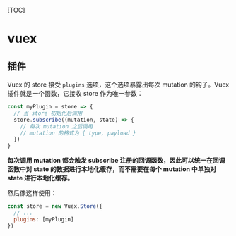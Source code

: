 [TOC]

# vuex

## 插件

Vuex 的 store 接受 `plugins` 选项，这个选项暴露出每次 mutation 的钩子。Vuex 插件就是一个函数，它接收 store 作为唯一参数：

```js
const myPlugin = store => {
  // 当 store 初始化后调用
  store.subscribe((mutation, state) => {
    // 每次 mutation 之后调用
    // mutation 的格式为 { type, payload }
  })
}
```

**每次调用 mutation 都会触发 subscribe 注册的回调函数，因此可以统一在回调函数中对 state 的数据进行本地化缓存，而不需要在每个 mutation 中单独对 state 进行本地化缓存。**

然后像这样使用：

```js
const store = new Vuex.Store({
  // ...
  plugins: [myPlugin]
})
```

